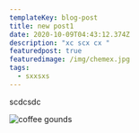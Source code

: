 ```yaml
---
templateKey: blog-post
title: new post1
date: 2020-10-09T04:43:12.374Z
description: "xc scx cx "
featuredpost: true
featuredimage: /img/chemex.jpg
tags:
  - sxxsxs
---
```

scdcsdc

![coffee gounds ](/img/blog-index.jpg "good coffee")